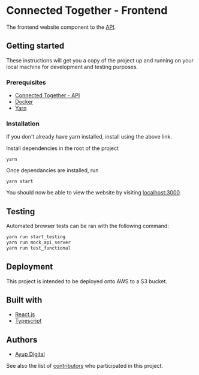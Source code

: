# Connected Together - Frontend

The frontend website component to the [API](https://github.com/Healthy-London-Partnership/api).

## Getting started

These instructions will get you a copy of the project up and running on your local machine for
development and testing purposes.

### Prerequisites

- [Connected Together - API](https://github.com/Healthy-London-Partnership/api)
- [Docker](https://www.docker.com)
- [Yarn](https://yarnpkg.com/en/docs/install)

### Installation

If you don't already have yarn installed, install using the above link.

Install dependencies in the root of the project

`yarn`

Once dependancies are installed, run

`yarn start`

You should now be able to view the website by visiting [localhost:3000](http://localhost:3000).

## Testing

Automated browser tests can be ran with the following command:

```bash
yarn run start_testing
yarn run mock_api_server
yarn run test_functional
```

## Deployment

This project is intended to be deployed onto AWS to a S3 bucket.

## Built with

- [React.js](https://https://reactjs.org/)
- [Typescript](http://www.typescriptlang.org/)

## Authors

- [Ayup Digital](https://ayup.agency/)

See also the list of [contributors](https://github.com/Healthy-London-Partnership/frontend/contributors) who
participated in this project.
